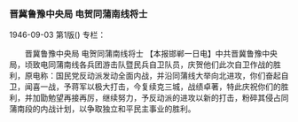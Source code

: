 ### 晋冀鲁豫中央局  电贺同蒲南线将士

1946-09-03
第1版()
专栏：

　　晋冀鲁豫中央局
    电贺同蒲南线将士
    【本报邯郸一日电】中共晋冀鲁豫中央局，顷致电同蒲南线各兵团游击队暨民兵自卫队员，庆贺他们此次自卫作战的胜利，原电称：国民党反动派发动全面内战，并沿同蒲线大举向北进攻，你们奋起自卫，闻喜一战，予蒋军以极大打击，今复续克三城，战绩卓著，特此庆祝你们的胜利，并加勖勉望再接再厉，继续努力，予反动派的进攻以新的打击，粉碎其侵占同蒲南段的内战计划，以争取独立和平民主事业的胜利。
